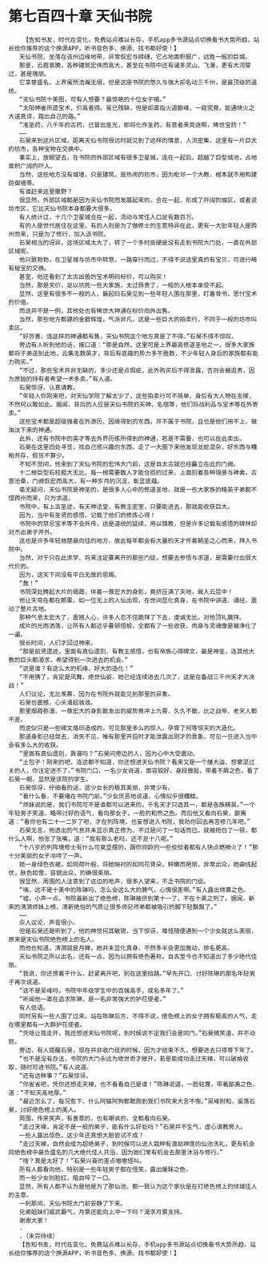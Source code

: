 # 第七百四十章 天仙书院
        【告知书友，时代在变化，免费站点难以长存，手机app多书源站点切换看书大势所趋，站长给你推荐的这个换源APP，听书音色多、换源、找书都好使！】
       天仙书院，坐落在该州边缘地带，异常恢宏与磅礴，它占地面积极广，远胜一般的巨城。
       那里，云霞蒸腾，各种建筑宏伟而高大，甚至在书院中还有诸多灵山、飞瀑，更有大河穿过，甚是瑰丽。
       它享誉盛名，上界虽然浩瀚无垠，但是这座书院的悠久与强大却名动三千州，是最顶级的道统。
       “天仙书院十美图，可有人想要？最惊艳的十位女子哦。”
       “太阳神雀所遗宝术，价高者得。虽已残缺，但是却直指火道巅峰，一窥究竟，能通晓火之大道真谛，踏出自己的路。”
       “准圣药，八千年的古药，已冒出圣光，即将化作圣药，有意者来竞逐啊，稀世宝药！”
       ……
       石昊来到这片区域，距离天仙书院很远时就见到了这样的情景，人流密集，这里有一片巨大的坊市，各种宝物在交换中。
       事实上，放眼望去，在书院的外部区域有很多卫星城，连在一起后，超越了巨型城池，占地面积广阔的吓人。
       当然，这些地方没有城墙，只是建筑，是热闹的坊市，因为毗邻一个大教，根本就不用构建防御墙等。
       有谁赶来这里撒野？
       很显然，外部区域都是因为天仙书院而发展起来的，合在一起，形成了开阔的城区，或者说坊市区，它比天仙书院本身都要大很多。
       有人统计过，十几个卫星城合在一起，流动与常住人口足有数百万。
       有的人是世代居住在这里，有的人则是为了做修士的生意特异在此，更有一大批年轻人是跨州而来，只是为了修行，加入该书院。
       石昊相当的讶异，这块区域太大了，转了一个多时辰硬是没有走到书院大门处，一直在外部区域呢。
       他兴致勃勃，在卫星城与坊市中转悠，一路穿行而过，不得不说这里真的有宝贝，可进行稀有秘宝的交换。
       甚至，他还看到了太古凶兽的宝术明码标价，可以购买！
       当然，那是天价，足以坑死一些大家族，太过昂贵了，一般的人根本承受不起。
       显然，这里有很多不一般的人，最起码石昊见到一些年轻人围在那里，盯着骨书，思忖宝术的价值。
       而这并不是一例，其他处也有稀世大神通在标价向外出售。
       当然，那些地方都建的金碧辉煌，气派非凡，这是一些巨大的拍卖行，不同于一般的坊市叫卖区。
       “好厉害，连这样的神通都有售，天仙书院这个地方真是了不得。”石昊不得不惊叹。
       旁边有人听到他的话，接口道：“那是自然，这里可是上界最高修道圣地之一，很多大家族都将子弟送到此地，云集无数英才，背后有底蕴的势力多不胜数，不少年轻人身后的家族都有能力购买。”
       “不过，那些宝术并非无缺的，多少还是点瑕疵，此外购买后不得泄露，否则会被追责，因为原始的持有者希望一术多卖。”有人道。
       石昊惊讶，认真请教。
       “年轻人你刚来吧，对天仙学院了解太少了，这些拍卖行可不简单，身后有大人物在支撑，不然何以敢如此。据闻，背后的人应是天仙书院的天神、名宿等，他们将战利品与宝术等在外寄卖。”
       这些宝术都是超级强者在外游历、因缘得到的东西，并不属于书院，且也是他们用不上，被淘汰下来的神通。
       此外，还有书院中的英才等去外界历练所得到的神通，若是不需要，也可以在此卖出。
       石昊在这里四处寻觅，找自己感兴趣的东西，走了一大圈下来他发现龙蛇混杂，好东西与糟粕共存，假货不算少。
       不知不觉间，他来到了天仙书院的宏伟大门前，这是自太古就已经矗立在此的门阙。
       十二根巨型石柱粗大无比，每一根需要数人才能合抱的过来，上面刻着各种瑞兽与神禽，古意沧桑，门阙恢宏而高大，有一种岁月的沉淀，彰显底蕴。
       毫无疑问，天仙书院是神圣的，是很多人心中的修道圣地，就是一些大家族的精英子弟都不惜跨州而来，只为求道。
       书院中，有上古圣迹，有天神法堂，有教主密室，只要能进去，那就能收获巨大。
       因为，当中有圣贤的感悟，记载了他们的修炼心得！
       书院中的禁忌宝术等不会外传，这是道统的延续，用以镇教，但是许多记载有感悟的碑林却对杰出弟子开外。
       这也是许多年轻翘楚最向往的地方，故此每年都会有大量的天才怀着朝圣之心而来，拜入书院中。
       当然，对于只在此求学、将来注定要离开的那些门徒，想要去参悟与求道，是需要付出很大代价的。
       因为，这天下间没有平白无故的恩赐。
       “轰！”
       书院深处腾起大片的烟霞，伴着一尊宏大的身影，竟挤压满了天地，耸入云层中！
       他让天穹在都在颤栗，如一位无上的人仙出现，在世间显化真身，在书院中讲道、诵经，震动了整片古地。
       那种气息太宏大了，震撼人心，许多人忍不住跪拜了下去，虔诚无比，对他顶礼膜拜。
       成片的光雨洒落，让所有人都近乎要顿悟般，全都有了一些收获，肉身与灵魂像是被净化了一遍。
       很长时间，人们才回过神来。
       “那是前贤遗迹，里面有真仙遗刻，有教主感悟，也有帝族心得碑文，最是神圣，连其他大教的巨头都渴求，希望得到一次进去的机会。”
       “这是谁？有这么大的机缘，好大的造化！”
       “不用猜了，肯定是凤舞，绝世仙姿，她已经连续进去几次了，这是在备战三千州天才大决战！”
       人们议论，无比羡慕，因为在书院外就能见到那里的异象。
       石昊也震撼，心头涌起骇浪。
       那里烟霞弥漫，一尊宏大的身影散发出的威势竟冲上九霄，久久不散，比之战帝、老天人都不差。
       而这似只是一些碑文烙印造成的，可见那里多么的惊人，孕育了何等惊天的大造化。
       那道身影已经敛去，消失不见，唯有那里开启时才能泄露出刚才的景象，可见一旦进入当中会有多么大的收获。
       “里面有真仙遗刻，靠谱吗？”石昊问旁边的人，因为心中大受震动。
       “土包子！刚来的吧，连这都不知道，你还想进天仙书院？看来又是一个撞大运、想蒙混过关的人，你注定进不了。”书院门口，一名少女说道，面容姣好，身段傲挺，带着不屑之色，看了石昊一眼，显然是该院的学生。
       石昊惊讶，仔细看的话，这少女长的极其美丽，非常少有。
       “看什么看，不要堵在书院门前。”少女厌恶地说道，心情似乎很糟糕。
       “师妹说的是，我们书院可不是谁都可以进来的，千名天才只选其一，都是各族精英。”一个年轻男子笑道，略带讨好的语气，看向那女子，一脸的和煦之色。而后他又看向石昊，鄙夷道：“看你也有二十一二岁了吧，才在列阵境，也妄想进入书院，我劝你回去再苦修几年吧。”
       石昊无言，他透出的气息并未显示真正修为，不过是问了一句话而已，就被抢白了一顿，都什么人啊，他张了张嘴，道：“我有那么老吗，还不足十八呢。”
       “十八岁的列阵境修士有什么可臭显摆的，跟你同龄的一些佼佼者都有人快点燃神火了！”那十分美丽的女子冷哼了一声。
       她一身绿色衣裙，如同荷叶般，将她映衬的如同花骨朵，鲜嫩而艳丽，非常出众，她曲线起伏，肤色如雪，容貌出众，的确很美丽。
       很显然，周围的人注意到了这边的呛声，很多人望来，不乏书院的门徒。
       “咦，这不是十美中的陈琳吗，怎么会这么大的脾气，心情很差啊。”有人露出倾慕之色。
       “嘘，小声一点。书院最新出了绝色榜，陈琳被挤到第十一了，不在十美之列了。据闻，新来的清漪师妹上榜，清新绝俗的气质让很多师兄师弟都被吸引的脚下轻飘飘了。”
       ……
       众人议论，声音很小。
       但是石昊还是听到了，他的神觉何其敏锐，当下惊讶，难怪随便遇到一个少女就这么美丽，原来是天仙书院绝色榜上的名人。
       而他也知道，清漪就是月婵，她并未显化真身，不然多半会更加轰动，排名更高。
       天仙书院之所以出名，还有一点，因为以拥有绝色著称，自古至今也不知道出了多少绝代佳丽。
       “我说，你还愣着干什么，赶紧离开吧，别在这里挡路。”早先开口、讨好陈琳的那名年轻男子再次说道。
       “这不是吴峰吗，书院中年级学生中的百强高手，成名多年了。”
       “听闻他一直在追求陈琳，是一名非常强大的护花使者。”
       有人低语。
       同时另有一些人围了过来，站在陈琳后方，不得不说，绝色榜上的女子拥有极高的人气，走在哪里都有一大群护花使者。
       “凭啥让我走开，我还想进天仙书院呢，到时候说不定我们会是同门。”石昊微笑道，并不动怒。
       旁边，有人提醒石昊，现在并非收门徒的时候，因为才结束不久，想要进去只得等下年了。
       “也不是没有办法，书院的大门永远为绝世奇才敞开，若是能成功走过天梯，可以破格收取，随时可进书院。”有人说道。
       “还有这种事？”石昊惊讶。
       “你省省吧，凭你还想走天梯，也不看看自己是谁！”陈琳说道，一脸轻蔑，带着鄙夷之色，道：“不知天高地厚。”
       “最近怎么了，每况愈下，什么阿猫阿狗都敢跑到我们书院来大言不惭。”吴峰附和，奚落石昊，讨好绝色榜上的美人。
       周围，传来笑声，有善意的，也有嘲讽的，全都看向石昊。
       “走过天梯，肯定不是一般的弟子，能有什么好处吗？”石昊并不生气，虚心请教旁人。
       一些人露出惊色，这少年还真想大胆尝试不成？
       “走过天梯，自然会成为超绝弟子，到时候可以进入栽种有渡劫神莲的仙池洗礼，更有机会同绝色榜中最负盛名的几大绝代佳人共浴，因为她们常有机会去那里沐浴与修行。”
       “啥？真是太好了！”石昊兴奋的差点嗷嗷怪叫。
       所有人都看向他，特别是一些年轻男子都在怪笑，露出暧昧之色。
       而一些少女则脸红，暗自啐了一口。
       显然，所有人都不认为是他是为了那仙池，都一致认为这个家伙是在打绝色榜上的倾城佳人的主意。
       一刹那间，天仙书院大门前安静了下来。
       兄弟姐妹们威武霸气，月票还能向上冲一下吗？渴求月票支持。
       谢谢大家！
       .
       .（未完待续）
       【告知书友，时代在变化，免费站点难以长存，手机app多书源站点切换看书大势所趋，站长给你推荐的这个换源APP，听书音色多、换源、找书都好使！】